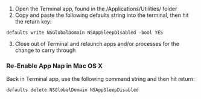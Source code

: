 1. Open the Terminal app, found in the /Applications/Utilities/ folder
2. Copy and paste the following defaults string into the terminal, then hit the return key:
```plaintext
defaults write NSGlobalDomain NSAppSleepDisabled -bool YES
```
3. Close out of Terminal and relaunch apps and/or processes for the change to carry through
### **Re-Enable App Nap in Mac OS X**
Back in Terminal app, use the following command string and then hit return:
```plaintext
defaults delete NSGlobalDomain NSAppSleepDisabled
```

